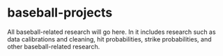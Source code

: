 # baseball-projects

All baseball-related research will go here. In it includes research such as data calibrations and cleaning, hit probabilities, strike probabilities, and other baseball-related research.
